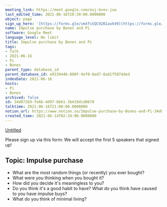 ```yaml
---
meeting_link: https://meet.google.com/oxj-bvov-jua
last_edited_time: 2021-06-16T20:39:00.0000000
object: page
sign_up_here: '[https://forms.gle/vmXfsSQC92B1aoh49](https://forms.gle/vmXfsSQC92B1aoh49)'
name: Impulse purchase by Bones and Pi
software: Google Meet
language_level: No limit
title: Impulse purchase by Bones and Pi
tags:
- Talk
- 2021-06-16
- Pi
- Bones
parent_type: database_id
parent_database_id: e9339446-880f-4ef0-8ad7-8ad1f507dded
indexDate: 2021-06-16
hosts:
- Pi
- Bones
archived: false
id: 34d872b9-fe6b-4d97-bb61-3b419dcd0678
talktime: 2021-06-16T21:00:00.0000000
notion_url: https://www.notion.so/Impulse-purchase-by-Bones-and-Pi-34d872b9fe6b4d97bb613b419dcd0678
created_time: 2021-06-14T02:34:00.0000000
---
```


[Untitled](https://www.notion.so/cd877e06ad7149f69157f2c71bad5cca)   

Please sign up via this form:
We will accept the first  5 speakers  that signed up! 


## Topic: Impulse purchase

   - What are the most random things (or recently) you ever bought?
   - What were you thinking when you bought it?
   - How did you decide it's meaningless to you?
   - Do you think it's a good habit to have? What do you think have caused to you have impulse buys?
   - What do you think of minimal living?




